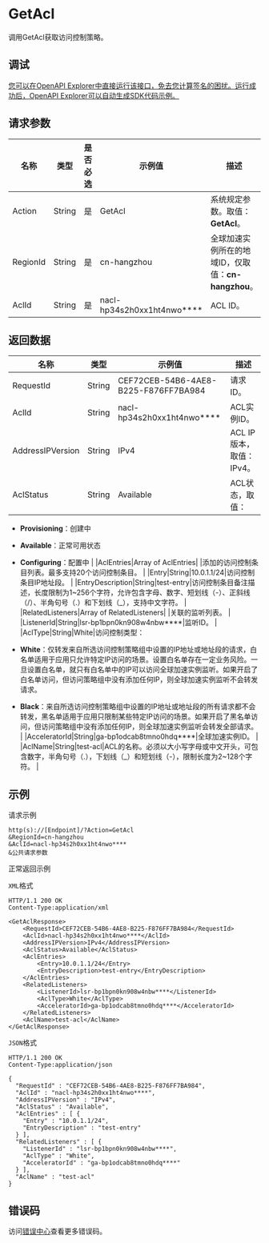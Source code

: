 # GetAcl

调用GetAcl获取访问控制策略。

## 调试

[您可以在OpenAPI Explorer中直接运行该接口，免去您计算签名的困扰。运行成功后，OpenAPI Explorer可以自动生成SDK代码示例。](https://api.aliyun.com/#product=Ga&api=GetAcl&type=RPC&version=2019-11-20)

## 请求参数

|名称|类型|是否必选|示例值|描述|
|--|--|----|---|--|
|Action|String|是|GetAcl|系统规定参数。取值：**GetAcl**。 |
|RegionId|String|是|cn-hangzhou|全球加速实例所在的地域ID，仅取值：**cn-hangzhou**。 |
|AclId|String|是|nacl-hp34s2h0xx1ht4nwo\*\*\*\*|ACL ID。 |

## 返回数据

|名称|类型|示例值|描述|
|--|--|---|--|
|RequestId|String|CEF72CEB-54B6-4AE8-B225-F876FF7BA984|请求ID。 |
|AclId|String|nacl-hp34s2h0xx1ht4nwo\*\*\*\*|ACL实例ID。 |
|AddressIPVersion|String|IPv4|ACL IP版本，取值：IPv4。 |
|AclStatus|String|Available|ACL状态，取值：

 -   **Provisioning**：创建中
-   **Available**：正常可用状态
-   **Configuring**：配置中 |
|AclEntries|Array of AclEntries| |添加的访问控制条目列表。最多支持20个访问控制条目。 |
|Entry|String|10.0.1.1/24|访问控制条目IP地址段。 |
|EntryDescription|String|test-entry|访问控制条目备注描述，长度限制为1~256个字符，允许包含字母、数字、短划线（-）、正斜线（/）、半角句号（.）和下划线（\_），支持中文字符。 |
|RelatedListeners|Array of RelatedListeners| |关联的监听列表。 |
|ListenerId|String|lsr-bp1bpn0kn908w4nbw\*\*\*\*|监听ID。 |
|AclType|String|White|访问控制类型：

 -   **White**：仅转发来自所选访问控制策略组中设置的IP地址或地址段的请求，白名单适用于应用只允许特定IP访问的场景。设置白名单存在一定业务风险。一旦设置白名单，就只有白名单中的IP可以访问全球加速实例监听。如果开启了白名单访问，但访问策略组中没有添加任何IP，则全球加速实例监听不会转发请求。
-   **Black**：来自所选访问控制策略组中设置的IP地址或地址段的所有请求都不会转发，黑名单适用于应用只限制某些特定IP访问的场景。如果开启了黑名单访问，但访问策略组中没有添加任何IP，则全球加速实例监听会转发全部请求。 |
|AcceleratorId|String|ga-bp1odcab8tmno0hdq\*\*\*\*|全球加速实例ID。 |
|AclName|String|test-acl|ACL的名称。必须以大小写字母或中文开头，可包含数字，半角句号（.），下划线（\_）和短划线（-），限制长度为2~128个字符。 |

## 示例

请求示例

```
http(s)://[Endpoint]/?Action=GetAcl
&RegionId=cn-hangzhou
&AclId=nacl-hp34s2h0xx1ht4nwo****
&公共请求参数
```

正常返回示例

`XML`格式

```
HTTP/1.1 200 OK
Content-Type:application/xml

<GetAclResponse>
    <RequestId>CEF72CEB-54B6-4AE8-B225-F876FF7BA984</RequestId>
    <AclId>nacl-hp34s2h0xx1ht4nwo****</AclId>
    <AddressIPVersion>IPv4</AddressIPVersion>
    <AclStatus>Available</AclStatus>
    <AclEntries>
        <Entry>10.0.1.1/24</Entry>
        <EntryDescription>test-entry</EntryDescription>
    </AclEntries>
    <RelatedListeners>
        <ListenerId>lsr-bp1bpn0kn908w4nbw****</ListenerId>
        <AclType>White</AclType>
        <AcceleratorId>ga-bp1odcab8tmno0hdq****</AcceleratorId>
    </RelatedListeners>
    <AclName>test-acl</AclName>
</GetAclResponse>
```

`JSON`格式

```
HTTP/1.1 200 OK
Content-Type:application/json

{
  "RequestId" : "CEF72CEB-54B6-4AE8-B225-F876FF7BA984",
  "AclId" : "nacl-hp34s2h0xx1ht4nwo****",
  "AddressIPVersion" : "IPv4",
  "AclStatus" : "Available",
  "AclEntries" : [ {
    "Entry" : "10.0.1.1/24",
    "EntryDescription" : "test-entry"
  } ],
  "RelatedListeners" : [ {
    "ListenerId" : "lsr-bp1bpn0kn908w4nbw****",
    "AclType" : "White",
    "AcceleratorId" : "ga-bp1odcab8tmno0hdq****"
  } ],
  "AclName" : "test-acl"
}
```

## 错误码

访问[错误中心](https://error-center.alibabacloud.com/status/product/Ga)查看更多错误码。

